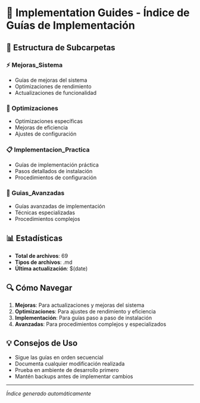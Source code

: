 # 🚀 Implementation Guides - Índice de Guías de Implementación

## 📁 Estructura de Subcarpetas

### ⚡ Mejoras_Sistema
- Guías de mejoras del sistema
- Optimizaciones de rendimiento
- Actualizaciones de funcionalidad

### 🔧 Optimizaciones
- Optimizaciones específicas
- Mejoras de eficiencia
- Ajustes de configuración

### 📋 Implementacion_Practica
- Guías de implementación práctica
- Pasos detallados de instalación
- Procedimientos de configuración

### 🎯 Guias_Avanzadas
- Guías avanzadas de implementación
- Técnicas especializadas
- Procedimientos complejos

## 📊 Estadísticas
- **Total de archivos**: 69
- **Tipos de archivos**: .md
- **Última actualización**: $(date)

## 🔍 Cómo Navegar
1. **Mejoras**: Para actualizaciones y mejoras del sistema
2. **Optimizaciones**: Para ajustes de rendimiento y eficiencia
3. **Implementación**: Para guías paso a paso de instalación
4. **Avanzadas**: Para procedimientos complejos y especializados

## 💡 Consejos de Uso
- Sigue las guías en orden secuencial
- Documenta cualquier modificación realizada
- Prueba en ambiente de desarrollo primero
- Mantén backups antes de implementar cambios

---
*Índice generado automáticamente*






